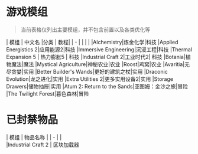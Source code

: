 # 游戏模组
>当前表格仅列出主要模组，并不包含前置以及各类优化等


|    模组    |    中文名   |分类 | 教程|
| - |  | | |
|Alchemistry|炼金化学|科技
|Applied Energistics 2|应用能源2|科技
|Immersive Engineering|沉浸工程|科技
|Thermal Expansion 5 | 热力膨胀5 | 科技
|Industrial Craft 2|工业时代2| 科技
|Botania|植物魔法|魔法
|Mystical Agriculture|神秘农业|农业
|Roost|鸡窝|农业
|Avaritia|无尽贪婪|实用
|Better Builder's Wands|更好的建筑之杖|实用
|Draconic Evolution|龙之进化|实用
|Extra Utilities 2|更多实用设备2|实用
|Storage Drawers|储物抽屉|实用
|Atum 2: Return to the Sands|亚图姆：金沙之旅|冒险
|The Twilight Forest|暮色森林|冒险

# 已封禁物品

|    模组    |    物品名称  |
| - |  |  
|Industrial Craft 2 | 区块加载器